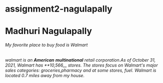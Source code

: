 # assignment2-nagulapally
# Madhuri Nagulapally
###### My favorite place to buy food is Walmart
###### walmart is an **American** __multinational__ retail corporation.As of October 31, 2021, Walmart has **10,566__ stores. The stores focus on  Walmart's major sales categories: groceries,pharmacy and at some stores, fuel. Walmart is located 0.7 miles away from my house.